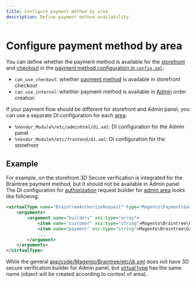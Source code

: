 ```yaml
---
title: Configure payment method by area
description: Define payment method availability.
---
```


# Configure payment method by area

You can define whether the payment method is available for the [storefront](https://glossary.magento.com/storefront) and [checkout](https://glossary.magento.com/checkout) in the [payment method configuration in `config.xml`](payment-option-config.md):

-  `can_use_checkout`: whether [payment method](https://glossary.magento.com/payment-method) is available in storefront checkout
-  `can_use_internal`: whether payment method is available in [Admin](https://glossary.magento.com/admin) order creation

If your payment flow should be different for storefront and Admin panel, you can use a separate DI configuration for each [area](../../../architecture/modules/areas.md#area-types):

-  `%Vendor_Module%/etc/adminhtml/di.xml`: DI configuration for the Admin panel
-  `%Vendor_Module%/etc/frontend/di.xml`: DI configuration for the storefront

## Example

For example, on the storefront 3D Secure verification is integrated for the Braintree payment method, but it should not be available in Admin panel
The DI configuration for [authorization](https://glossary.magento.com/authorization) request builder for [admin area](https://github.com/magento/magento2/tree/2.3/app/code/Magento/Braintree/etc/adminhtml/di.xml) looks like following:

```xml
<virtualType name="BraintreeAuthorizeRequest" type="Magento\Payment\Gateway\Request\BuilderComposite">
    <arguments>
        <argument name="builders" xsi:type="array">
            <item name="customer" xsi:type="string">Magento\Braintree\Gateway\Request\CustomerDataBuilder</item>
            <item name="payment" xsi:type="string">Magento\Braintree\Gateway\Request\PaymentDataBuilder</item>
            ...
        </argument>
    </arguments>
</virtualType>
```

While the general [app/code/Magento/Braintree/etc/di.xml](https://github.com/magento/magento2/tree/2.3/app/code/Magento/Braintree/etc/di.xml) does not have 3D secure verification builder for Admin panel, but [virtual type](https://glossary.magento.com/virtual-type) has the same name (object will be created according to context of area).
